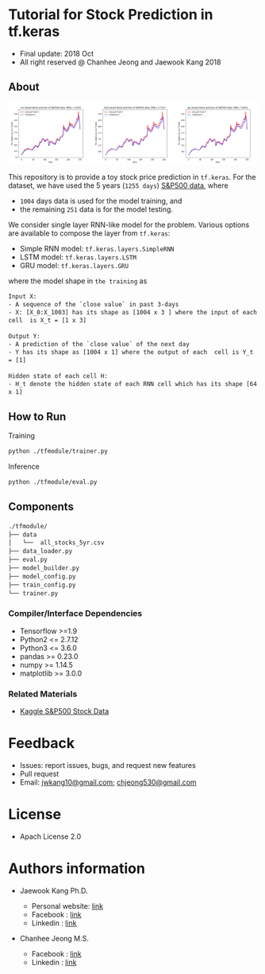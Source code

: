 Tutorial for Stock Prediction in tf.keras
==================================
- Final update: 2018 Oct 
- All right reserved @  Chanhee Jeong and Jaewook Kang 2018


## About
![alt text](https://github.com/jwkanggist/tf-keras-rnn-time-pred/blob/develop/images/compare.png)


This repository is to provide a toy stock price prediction in `tf.keras`.
For the dataset, we have used the 5 years (`1255 days`) [S&P500 data](https://github.com/CNuge/kaggle-code/raw/master/stock_data/),
where 
- `1004` days data is used for the model training, and 
- the remaining `251` data is for the model testing.

We consider single layer RNN-like model for the problem.
Various options are available to compose the layer from  `tf.keras`:
- Simple RNN model: `tf.keras.layers.SimpleRNN`
- LSTM model: `tf.keras.layers.LSTM` 
- GRU model:  `tf.keras.layers.GRU`

where the model shape in `the training` as

```
Input X: 
- A sequence of the `close value` in past 3-days 
- X: [X_0:X_1003] has its shape as [1004 x 3 ] where the input of each  cell  is X_t = [1 x 3]

Output Y: 
- A prediction of the `close value` of the next day
- Y has its shape as [1004 x 1] where the output of each  cell is Y_t = [1]

Hidden state of each cell H:
- H_t denote the hidden state of each RNN cell which has its shape [64 x 1]
```

## How to Run
Training
```bash
python ./tfmodule/trainer.py
```

Inference
```bash
python ./tfmodule/eval.py
```

## Components

```bash
./tfmodule/
├── data
│   └──  all_stocks_5yr.csv
├── data_loader.py
├── eval.py
├── model_builder.py
├── model_config.py
├── train_config.py
└── trainer.py
```

### Compiler/Interface Dependencies
- Tensorflow >=1.9
- Python2 <= 2.7.12
- Python3 <= 3.6.0
- pandas >= 0.23.0
- numpy >= 1.14.5
- matplotlib >= 3.0.0


### Related Materials
- [Kaggle S&P500 Stock Data](https://www.kaggle.com/camnugent/sandp500/)

# Feedback 
- Issues: report issues, bugs, and request new features
- Pull request
- Email: jwkang10@gmail.com; chjeong530@gmail.com

# License
- Apach License 2.0


# Authors information 
- Jaewook Kang Ph.D.
    - Personal website: [link](https://sites.google.com/site/jwkang10/)
    - Facebook : [link](https://www.facebook.com/jwkkang)
    - Linkedin : [link](https://www.linkedin.com/in/jaewook-kang-3a4217b9/)

- Chanhee Jeong M.S.
    - Facebook : [link](https://www.facebook.com/Cris.Jeong)
    - Linkedin : [link](https://www.linkedin.com/in/chanhee-jeong-711842107/)
